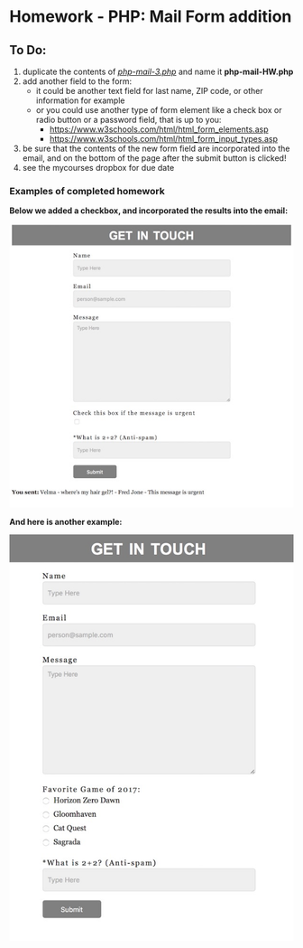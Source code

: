 # Homework - PHP: Mail Form addition

## To Do:
1. duplicate the contents of *[php-mail-3.php](https://github.com/tonethar/IGME-235-Shared/blob/master/tutorial/php-4.md#v-php-code-to-handle-the-form)* and name it **php-mail-HW.php**
2. add another field to the form:
    - it could be another text field for last name, ZIP code, or other information for example
    - or you could use another type of form element like a check box or radio button or a password field, that is up to you:
        - https://www.w3schools.com/html/html_form_elements.asp
        - https://www.w3schools.com/html/html_form_input_types.asp
3. be sure that the contents of the new form field are incorporated into the email, and on the bottom of the page after the submit button is clicked!
4. see the mycourses dropbox for due date

### Examples of completed homework

**Below we added a checkbox, and incorporated the results into the email:**

![Screenshot](_images/php-mail-3.jpg)

**And here is another example:**

![Screenshot](_images/php-mail-4.jpg)
	
